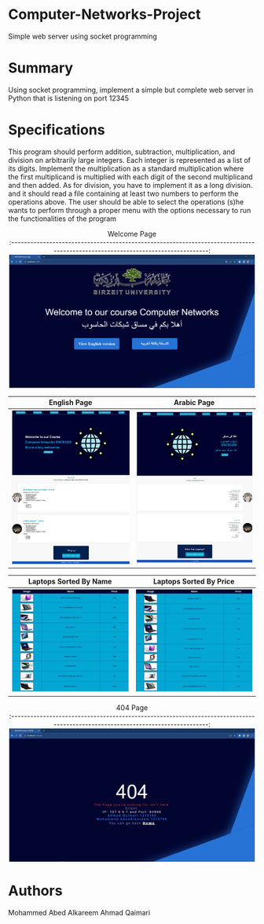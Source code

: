 
# Computer-Networks-Project
Simple web server using socket programming



# Summary
Using socket programming, implement a simple but complete web server in Python that is listening on port 12345

# Specifications
This program should	perform addition,	subtraction,	multiplication,	and	division	on	arbitrarily	large	integers.	Each	integer	is	represented	as a	list of	its digits. Implement the	multiplication	as	a	standard	multiplication	where	the	first multiplicand is	multiplied with each digit of	the	second	multiplicand	and	then	added.	As	for	division,	you	have	to implement	it	as	a	long	division.
and it should	read	a	file	containing	at	least two	numbers	to	perform the	operations	above. The	user	should	be	able	 to	select	 the	operations	 (s)he	wants	 to	perform through	a	proper menu	with	 the	options	necessary	to	run	the functionalities	of	the	program


<p align="center" >
Welcome Page <br>                                                         
:------------------------------------------------------------------------------------------------------------------------------:

  <img src="https://github.com/Mohammed-Abed-Alkareem/Computer-Networks-Project/blob/main/ScreenShots/main.jpg" width="500vw" />
</p>

English Page                                                       |  Arabic Page
:---------------------------------------------------------------:|:---------------------------------------------------------------:
<img src="https://github.com/Mohammed-Abed-Alkareem/Computer-Networks-Project/blob/main/ScreenShots/english.jpeg" width="500vw">  |  <img src="https://github.com/Mohammed-Abed-Alkareem/Computer-Networks-Project/blob/main/ScreenShots/arabic.jpeg" width="500vw">

Laptops Sorted By Name                                                       |  Laptops Sorted By Price 
:---------------------------------------------------------------:|:---------------------------------------------------------------:
<img src="https://github.com/Mohammed-Abed-Alkareem/Computer-Networks-Project/blob/main/ScreenShots/name.jpeg" width="500vw">  |  <img src="https://github.com/Mohammed-Abed-Alkareem/Computer-Networks-Project/blob/main/ScreenShots/price.jpeg" width="500vw">

<p align="center" >
404 Page <br>                                                         
:------------------------------------------------------------------------------------------------------------------------------:

  <img src="https://github.com/Mohammed-Abed-Alkareem/Computer-Networks-Project/blob/main/ScreenShots/404.jpg" width="500vw" />
</p>


# Authors

Mohammed Abed Alkareem
Ahmad Qaimari

